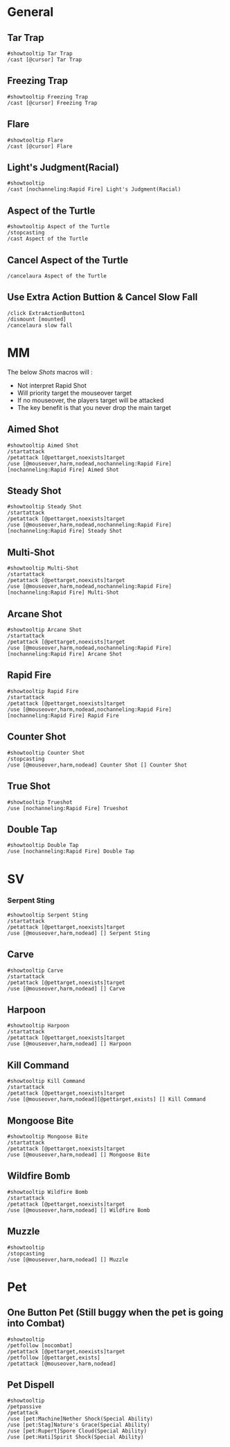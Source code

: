 # General

## Tar Trap
```
#showtooltip Tar Trap
/cast [@cursor] Tar Trap
```

## Freezing Trap
```
#showtooltip Freezing Trap
/cast [@cursor] Freezing Trap
```

## Flare
```
#showtooltip Flare
/cast [@cursor] Flare
```

## Light's Judgment(Racial)
```
#showtooltip
/cast [nochanneling:Rapid Fire] Light's Judgment(Racial)
```

## Aspect of the Turtle
```
#showtooltip Aspect of the Turtle
/stopcasting
/cast Aspect of the Turtle
```

## Cancel Aspect of the Turtle
```
/cancelaura Aspect of the Turtle
```

## Use Extra Action Buttion & Cancel Slow Fall
```
/click ExtraActionButton1
/dismount [mounted]
/cancelaura slow fall
```

# MM

The below *Shots* macros will :
* Not interpret Rapid Shot
* Will priority target the mouseover target
* If no mouseover, the players target will be attacked
* The key benefit is that you never drop the main target

## Aimed Shot
```
#showtooltip Aimed Shot
/startattack
/petattack [@pettarget,noexists]target
/use [@mouseover,harm,nodead,nochanneling:Rapid Fire] [nochanneling:Rapid Fire] Aimed Shot
```

## Steady Shot
```
#showtooltip Steady Shot
/startattack
/petattack [@pettarget,noexists]target
/use [@mouseover,harm,nodead,nochanneling:Rapid Fire] [nochanneling:Rapid Fire] Steady Shot
```

## Multi-Shot
```
#showtooltip Multi-Shot
/startattack
/petattack [@pettarget,noexists]target
/use [@mouseover,harm,nodead,nochanneling:Rapid Fire] [nochanneling:Rapid Fire] Multi-Shot
```

## Arcane Shot
```
#showtooltip Arcane Shot
/startattack
/petattack [@pettarget,noexists]target
/use [@mouseover,harm,nodead,nochanneling:Rapid Fire] [nochanneling:Rapid Fire] Arcane Shot
```

## Rapid Fire
```
#showtooltip Rapid Fire
/startattack
/petattack [@pettarget,noexists]target
/use [@mouseover,harm,nodead,nochanneling:Rapid Fire] [nochanneling:Rapid Fire] Rapid Fire
```

## Counter Shot
```
#showtooltip Counter Shot
/stopcasting
/use [@mouseover,harm,nodead] Counter Shot [] Counter Shot
```

## True Shot
```
#showtooltip Trueshot
/use [nochanneling:Rapid Fire] Trueshot
```

## Double Tap
```
#showtooltip Double Tap
/use [nochanneling:Rapid Fire] Double Tap
```
# SV

### Serpent Sting
```
#showtooltip Serpent Sting
/startattack
/petattack [@pettarget,noexists]target
/use [@mouseover,harm,nodead] [] Serpent Sting
```

## Carve
```
#showtooltip Carve
/startattack
/petattack [@pettarget,noexists]target
/use [@mouseover,harm,nodead] [] Carve
```

## Harpoon
```
#showtooltip Harpoon
/startattack
/petattack [@pettarget,noexists]target
/use [@mouseover,harm,nodead] [] Harpoon
```

## Kill Command
```
#showtooltip Kill Command
/startattack
/petattack [@pettarget,noexists]target
/use [@mouseover,harm,nodead][@pettarget,exists] [] Kill Command
```

## Mongoose Bite
```
#showtooltip Mongoose Bite
/startattack
/petattack [@pettarget,noexists]target
/use [@mouseover,harm,nodead] [] Mongoose Bite
```

## Wildfire Bomb
```
#showtooltip Wildfire Bomb
/startattack
/petattack [@pettarget,noexists]target
/use [@mouseover,harm,nodead] [] Wildfire Bomb
```

## Muzzle
```
#showtooltip
/stopcasting
/use [@mouseover,harm,nodead] [] Muzzle
```

# Pet

## One Button Pet (Still buggy when the pet is going into Combat)
```
#showtooltip
/petfollow [nocombat]
/petattack [@pettarget,noexists]target
/petfollow [@pettarget,exists]
/petattack [@mouseover,harm,nodead]
```

## Pet Dispell
```
#showtooltip
/petpassive
/petattack
/use [pet:Machine]Nether Shock(Special Ability)
/use [pet:Stag]Nature's Grace(Special Ability)
/use [pet:Rupert]Spore Cloud(Special Ability)
/use [pet:Hati]Spirit Shock(Special Ability)
```


